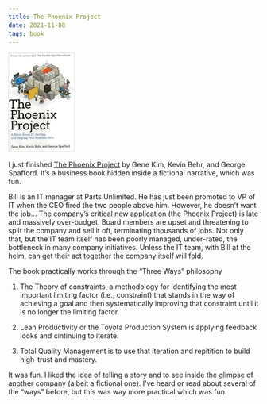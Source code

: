 ```yaml
---
title: The Phoenix Project
date: 2021-11-08
tags: book
---
```

![The Phoenix Project](./../../img/books/ThePhoenixProject.jpg)

I just finished [The Phoenix Project][] by Gene Kim, Kevin Behr, and George Spafford. It’s a business book hidden inside a fictional narrative, which was fun.

Bill is an IT manager at Parts Unlimited. He has just been promoted to VP of IT when the CEO fired the two people above him. However, he doesn’t want the job... The company’s critical new application (the Phoenix Project) is late and massively over-budget. Board members are upset and threatening to split the company and sell it off, terminating thousands of jobs. Not only that, but the IT team itself has been poorly managed, under-rated, the bottleneck in many company initiatives. Unless the IT team, with Bill at the helm, can get their act together the company itself will fold.

The book practically works through the “Three Ways” philosophy

1. The Theory of constraints, a methodology for identifying the most important limiting factor (i.e., constraint) that stands in the way of achieving a goal and then systematically improving that constraint until it is no longer the limiting factor.

2. Lean Productivity or the Toyota Production System is applying feedback looks and cintinuing to iterate.

3. Total Quality Management is to use that iteration and repitition to build high-trust and mastery.

It was fun. I liked the idea of telling a story and to see inside the glimpse of another company (albeit a fictional one). I’ve heard or read about several of the “ways” before, but this was way more practical which was fun.

[The Phoenix Project]:https://www.amazon.com/Phoenix-Project-DevOps-Helping-Business/dp/1942788290 "The Phoenix Project"
